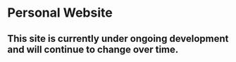 # Personal Website

## This site is currently under ongoing development and will continue to change over time.
